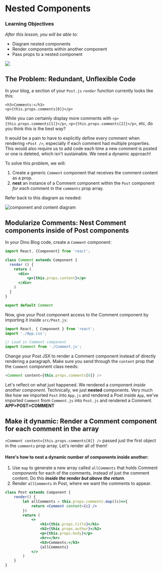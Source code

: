 # Nested Components

### Learning Objectives

_After this lesson, you will be able to:_

* Diagram nested components
* Render components within another component
* Pass props to a nested component

![](https://res.cloudinary.com/briezh/image/upload/v1556226718/nested-components-we-need-to-go-deeper_pt62rf.jpg)

## The Problem: Redundant, Unflexible Code

In your blog, a section of your `Post.js` `render` function currently looks like this:

```markup
<h3>Comments:</h3>
<p>{this.props.comments[0]}</p>
```

While you can certainly display more comments with `<p>{this.props.comments[1]}</p>`, `<p>{this.props.comments[2]}</p>`, etc, do you think this is the best way?

It would be a pain to have to explicitly define every comment when rendering `<Post />`, especially if each comment had multiple properties. This would also require us to add code each time a new comment is posted or one is deleted, which isn't sustainable. We need a dynamic approach!

To solve this problem, we will:
1. Create a generic `Comment` component that receives the comment content as a prop.
2. **nest** an instance of a Comment component within the `Post` component _for each_ comment in the `comments` prop array.

Refer back to this diagram as needed:

![component and content diagram](https://res.cloudinary.com/doc2wnnmb/image/upload/v1638206990/Screen_Shot_2021-11-29_at_9.29.01_AM_jakjnl.png)

## Modularize Comments: Nest Comment components inside of Post components

In your Dino Blog code, create a `Comment` component:

```jsx
import React, {Component} from 'react';

class Comment extends Component {
  render () {
    return (
      <div>
          <p>{this.props.content}</p>
      </div>
    )
  }
}

export default Comment
```

Now, give your Post component access to the Comment component by importing it inside `src/Post.js`:

```javascript
import React, { Component } from 'react';
import './App.css';

// Load in Comment component
import Comment from './Comment.js';
```

Change your Post JSX to render a Comment component instead of directly rendering a paragraph.  Make sure you send through the `content` prop that the `Comment` component class needs:

```javascript
<Comment content={this.props.comments[0]} />
```

Let's reflect on what just happened. We rendered a component _inside another component_. Technically, we just **nested** components. Very much like how we imported `Post` into `App.js` and rendered a Post inside `App`, we've imported `Comment` from `Comment.js` into `Post.js` and rendered a Comment. **APP>POST>COMMENT**

## Make it dynamic: Render a Comment component for each comment in the array

`<Comment content={this.props.comments[0]} />` passed just the first object in the `comments` prop array. Let's render all of them!

#### Here's how to nest a dynamic number of components inside another:

1. Use `map` to generate a new array called `allComments` that holds Comment _components_ for each of the comments, instead of just the comment content. Do this _**inside the render but above the return**_.
2. Render `allComments` in Post, where we want the comments to appear.


```jsx
class Post extends Component {
    render() {
        let allComments = this.props.comments.map((c)=>{
            return <Comment content={c} />
        })
        return (
            <>
                <h1>{this.props.title}</h1>
                <h2>{this.props.author}</h2>
                <p>{this.props.body}</p>
                <hr></hr>
                <h3>Comments:</h3>
                {allComments}
            </>
        )
    }
}
```


